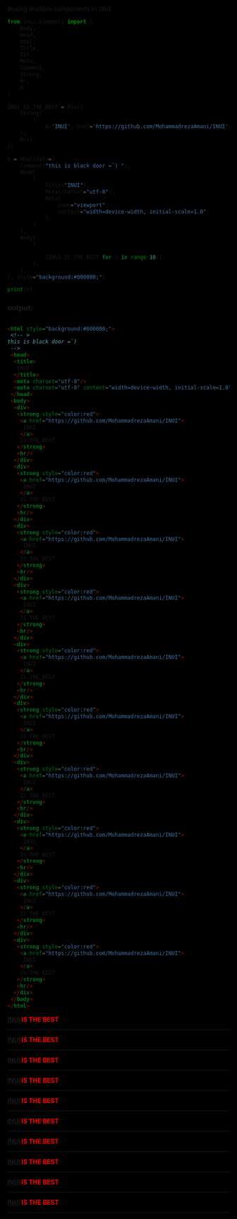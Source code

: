 #using multiple components in `INUI`



```python
from inui.elements import (
    Body,
    Head,
    Html,
    Title,
    Div,
    Meta,
    Comment,
    Strong,
    Hr,
    A
)

INUI_IS_THE_BEST = Div((
    Strong(
        (
            A('INUI', href='https://github.com/MohammadrezaAmani/INUI'), 'IS THE BEST'), style="color:red",
    ),
    Hr()
))

h = Html(data=(
    Comment("this is black door =`) "),
    Head(
        (
            Title("INUI"),
            Meta(charset="utf-8"),
            Meta(
                name="viewport",
                content="width=device-width, initial-scale=1.0",
            ),
        )
    ),
    Body(
        (

            [INUI_IS_THE_BEST for i in range(10)]
        ),
    ),
), style="background:#000000;")

print(h)
```

### output:

```html

<html style="background:#000000;">
 <!-- >
this is black door =`) 
 -->
 <head>
  <title>
   INUI
  </title>
  <meta charset="utf-8"/>
  <meta charset="utf-8" content="width=device-width, initial-scale=1.0" name="viewport"/>
 </head>
 <body>
  <div>
   <strong style="color:red">
    <a href="https://github.com/MohammadrezaAmani/INUI">
     INUI
    </a>
    IS THE BEST
   </strong>
   <hr/>
  </div>
  <div>
   <strong style="color:red">
    <a href="https://github.com/MohammadrezaAmani/INUI">
     INUI
    </a>
    IS THE BEST
   </strong>
   <hr/>
  </div>
  <div>
   <strong style="color:red">
    <a href="https://github.com/MohammadrezaAmani/INUI">
     INUI
    </a>
    IS THE BEST
   </strong>
   <hr/>
  </div>
  <div>
   <strong style="color:red">
    <a href="https://github.com/MohammadrezaAmani/INUI">
     INUI
    </a>
    IS THE BEST
   </strong>
   <hr/>
  </div>
  <div>
   <strong style="color:red">
    <a href="https://github.com/MohammadrezaAmani/INUI">
     INUI
    </a>
    IS THE BEST
   </strong>
   <hr/>
  </div>
  <div>
   <strong style="color:red">
    <a href="https://github.com/MohammadrezaAmani/INUI">
     INUI
    </a>
    IS THE BEST
   </strong>
   <hr/>
  </div>
  <div>
   <strong style="color:red">
    <a href="https://github.com/MohammadrezaAmani/INUI">
     INUI
    </a>
    IS THE BEST
   </strong>
   <hr/>
  </div>
  <div>
   <strong style="color:red">
    <a href="https://github.com/MohammadrezaAmani/INUI">
     INUI
    </a>
    IS THE BEST
   </strong>
   <hr/>
  </div>
  <div>
   <strong style="color:red">
    <a href="https://github.com/MohammadrezaAmani/INUI">
     INUI
    </a>
    IS THE BEST
   </strong>
   <hr/>
  </div>
  <div>
   <strong style="color:red">
    <a href="https://github.com/MohammadrezaAmani/INUI">
     INUI
    </a>
    IS THE BEST
   </strong>
   <hr/>
  </div>
 </body>
</html>

```


<html style="background:#000000;">
 <!-- >
this is black door =`) 
 -->
 <head>
  <title>
   INUI
  </title>
  <meta charset="utf-8"/>
  <meta charset="utf-8" content="width=device-width, initial-scale=1.0" name="viewport"/>
 </head>
 <body>
  <div>
   <strong style="color:red">
    <a href="https://github.com/MohammadrezaAmani/INUI">
     INUI
    </a>
    IS THE BEST
   </strong>
   <hr/>
  </div>
  <div>
   <strong style="color:red">
    <a href="https://github.com/MohammadrezaAmani/INUI">
     INUI
    </a>
    IS THE BEST
   </strong>
   <hr/>
  </div>
  <div>
   <strong style="color:red">
    <a href="https://github.com/MohammadrezaAmani/INUI">
     INUI
    </a>
    IS THE BEST
   </strong>
   <hr/>
  </div>
  <div>
   <strong style="color:red">
    <a href="https://github.com/MohammadrezaAmani/INUI">
     INUI
    </a>
    IS THE BEST
   </strong>
   <hr/>
  </div>
  <div>
   <strong style="color:red">
    <a href="https://github.com/MohammadrezaAmani/INUI">
     INUI
    </a>
    IS THE BEST
   </strong>
   <hr/>
  </div>
  <div>
   <strong style="color:red">
    <a href="https://github.com/MohammadrezaAmani/INUI">
     INUI
    </a>
    IS THE BEST
   </strong>
   <hr/>
  </div>
  <div>
   <strong style="color:red">
    <a href="https://github.com/MohammadrezaAmani/INUI">
     INUI
    </a>
    IS THE BEST
   </strong>
   <hr/>
  </div>
  <div>
   <strong style="color:red">
    <a href="https://github.com/MohammadrezaAmani/INUI">
     INUI
    </a>
    IS THE BEST
   </strong>
   <hr/>
  </div>
  <div>
   <strong style="color:red">
    <a href="https://github.com/MohammadrezaAmani/INUI">
     INUI
    </a>
    IS THE BEST
   </strong>
   <hr/>
  </div>
  <div>
   <strong style="color:red">
    <a href="https://github.com/MohammadrezaAmani/INUI">
     INUI
    </a>
    IS THE BEST
   </strong>
   <hr/>
  </div>
 </body>
</html>
